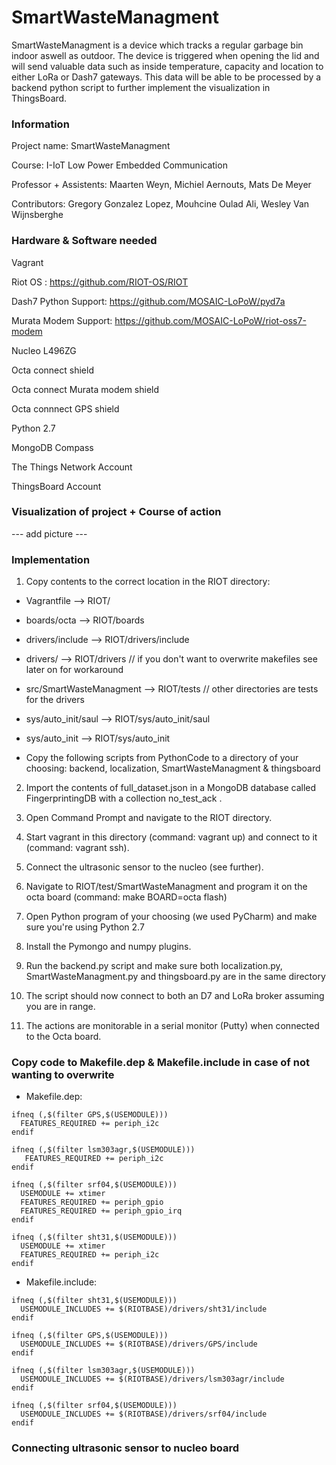 # SmartWasteManagment

SmartWasteManagment is a device which tracks a regular garbage bin indoor aswell as outdoor. The device is triggered when opening the lid and will send valuable data such as inside temperature, capacity and location to either LoRa or Dash7 gateways. This data will be able to be processed by a backend python script to further implement the visualization in ThingsBoard. 

### Information

Project name: SmartWasteManagment 

Course: I-IoT Low Power Embedded Communication 

Professor + Assistents: Maarten Weyn, Michiel Aernouts, Mats De Meyer 

Contributors: Gregory Gonzalez Lopez, Mouhcine Oulad Ali, Wesley Van Wijnsberghe

### Hardware & Software needed

Vagrant 

Riot OS : https://github.com/RIOT-OS/RIOT

Dash7 Python Support: https://github.com/MOSAIC-LoPoW/pyd7a

Murata Modem Support: https://github.com/MOSAIC-LoPoW/riot-oss7-modem

Nucleo L496ZG 

Octa connect shield 

Octa connect Murata modem shield 

Octa connnect GPS shield 

Python 2.7

MongoDB Compass 

The Things Network Account 

ThingsBoard Account

### Visualization of project + Course of action

--- add picture ---

### Implementation

1. Copy contents to the correct location in the RIOT directory: 

  - Vagrantfile --> RIOT/
  
  - boards/octa --> RIOT/boards 
  
  - drivers/include --> RIOT/drivers/include 
  
  - drivers/ --> RIOT/drivers  // if you don't want to overwrite makefiles see later on for workaround 
  
  - src/SmartWasteManagment --> RIOT/tests // other directories are tests for the drivers 
  
  - sys/auto_init/saul --> RIOT/sys/auto_init/saul
  
  - sys/auto_init --> RIOT/sys/auto_init
  
  - Copy the following scripts from PythonCode to a directory of your choosing: backend, localization, SmartWasteManagment & thingsboard

2. Import the contents of full_dataset.json in a MongoDB database called FingerprintingDB with a collection no_test_ack .

3. Open Command Prompt and navigate to the RIOT directory. 

4. Start vagrant in this directory (command: vagrant up) and connect to it (command: vagrant ssh).

5. Connect the ultrasonic sensor to the nucleo (see further).

6. Navigate to RIOT/test/SmartWasteManagment and program it on the octa board (command: make BOARD=octa flash) 

7. Open Python program of your choosing (we used PyCharm) and make sure you're using Python 2.7 

8. Install the Pymongo and numpy plugins. 

9. Run the backend.py script and make sure both localization.py, SmartWasteManagment.py and thingsboard.py are in the same directory

10. The script should now connect to both an D7 and LoRa broker assuming you are in range. 

11. The actions are monitorable in a serial monitor (Putty) when connected to the Octa board.


### Copy code to Makefile.dep & Makefile.include in case of not wanting to overwrite

- Makefile.dep: 
```
ifneq (,$(filter GPS,$(USEMODULE)))
  FEATURES_REQUIRED += periph_i2c
endif 

ifneq (,$(filter lsm303agr,$(USEMODULE)))
   FEATURES_REQUIRED += periph_i2c
endif 

ifneq (,$(filter srf04,$(USEMODULE)))
  USEMODULE += xtimer
  FEATURES_REQUIRED += periph_gpio
  FEATURES_REQUIRED += periph_gpio_irq
endif 

ifneq (,$(filter sht31,$(USEMODULE)))
  USEMODULE += xtimer
  FEATURES_REQUIRED += periph_i2c
endif
```

- Makefile.include: 
``` 
ifneq (,$(filter sht31,$(USEMODULE)))
  USEMODULE_INCLUDES += $(RIOTBASE)/drivers/sht31/include
endif 

ifneq (,$(filter GPS,$(USEMODULE)))
  USEMODULE_INCLUDES += $(RIOTBASE)/drivers/GPS/include
endif 

ifneq (,$(filter lsm303agr,$(USEMODULE)))
  USEMODULE_INCLUDES += $(RIOTBASE)/drivers/lsm303agr/include
endif 

ifneq (,$(filter srf04,$(USEMODULE)))
  USEMODULE_INCLUDES += $(RIOTBASE)/drivers/srf04/include
endif
```

### Connecting ultrasonic sensor to nucleo board



